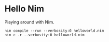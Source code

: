 # Hello Nim

Playing around with Nim.

```
nim compile --run --verbosity:0 helloworld.nim
nim c -r --verbosity:0 helloworld.nim
```
